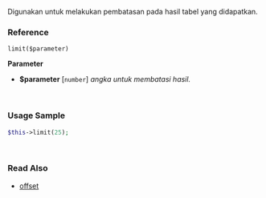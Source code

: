 Digunakan untuk melakukan pembatasan pada hasil tabel yang didapatkan.

### Reference
`limit($parameter)`

**Parameter**
* **$parameter** [`number`] *angka untuk membatasi hasil.*

&nbsp;

### Usage Sample
```php
$this->limit(25);
```

&nbsp;

### Read Also
* [offset](./offset)
